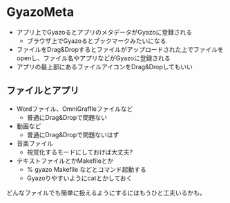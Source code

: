 # GyazoMeta

* アプリ上でGyazoるとアプリのメタデータがGyazoに登録される
  * ブラウザ上でGyazoるとブックマークみたいになる
* ファイルをDrag&Dropするとファイルがアップロードされた上でファイルをopenし、ファイル名やアプリなどがGyazoに登録される
* アプリの最上部にあるファイルアイコンをDrag&Dropしてもいい

## ファイルとアプリ

* Wordファイル、OmniGraffleファイルなど
  * 普通にDrag&Dropで問題ない
* 動画など
  * 普通にDrag&Dropで問題ないはず
* 音楽ファイル
  * 視覚化するモードにしておけば大丈夫?
* テキストファイルとかMakefileとか
  * % gyazo Makefile などとコマンド起動する
  * Gyazoりやすいようにcatとかしておく

どんなファイルでも簡単に扱えるようにするにはもうひと工夫いるかも。

